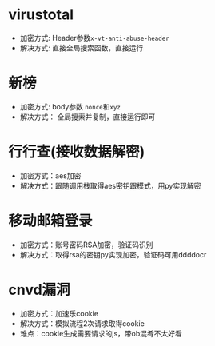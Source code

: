 # virustotal

- 加密方式: Header参数`x-vt-anti-abuse-header`
- 解决方式: 直接全局搜索函数，直接运行



# 新榜

- 加密方式: body参数 `nonce`和`xyz`
- 解决方式： 全局搜索并复制，直接运行即可

# 行行查(接收数据解密)

- 加密方式：aes加密
- 解决方式：跟随调用栈取得aes密钥跟模式，用py实现解密


# 移动邮箱登录
- 加密方式：账号密码RSA加密，验证码识别
- 解决方式：取得rsa的密钥py实现加密，验证码可用ddddocr

# cnvd漏洞
- 加密方式：加速乐cookie
- 解决方式：模拟流程2次请求取得cookie
- 难点：cookie生成需要请求的js，带ob混肴不太好看

